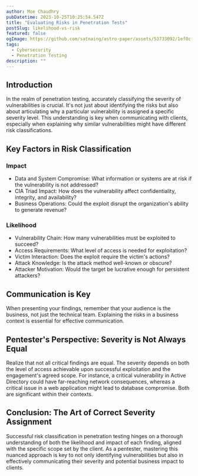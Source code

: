 ```yaml
---
author: Moe Chaudhry
pubDatetime: 2023-10-25T10:25:54.547Z
title: "Evaluating Risks in Penetration Tests"
postSlug: likelihood-vs-risk
featured: false
ogImage: https://github.com/satnaing/astro-paper/assets/53733092/1ef0cf03-8137-4d67-ac81-84a032119e3a
tags:
  - Cybersecurity
  - Penetration Testing
description: ""
---
```


## Introduction

In the realm of penetration testing, accurately classifying the severity of vulnerabilities is crucial. It's not just about identifying the risks but also about articulating why a particular vulnerability is assigned a specific severity level. This understanding is key when communicating with clients, especially when explaining why similar vulnerabilities might have different risk classifications.

## Key Factors in Risk Classification

### Impact

- Data and System Compromise: What information or systems are at risk if the vulnerability is not addressed?
- CIA Triad Impact: How does the vulnerability affect confidentiality, integrity, and availability?
- Business Operations: Could the exploit disrupt the organization's ability to generate revenue?

### Likelihood

- Vulnerability Chain: How many vulnerabilities must be exploited to succeed?
- Access Requirements: What level of access is needed for exploitation?
- Victim Interaction: Does the exploit require the victim's actions?
- Attack Knowledge: Is the attack method well-known or obscure?
- Attacker Motivation: Would the target be lucrative enough for persistent attackers?

## Communication is Key

When presenting your findings, remember that your audience is the business, not just the technical team. Explaining the risks in a business context is essential for effective communication.

## Pentester's Perspective: Severity is Not Always Equal

Realize that not all critical findings are equal. The severity depends on both the level of access achievable upon successful exploitation and the engagement's agreed scope. For instance, a critical vulnerability in Active Directory could have far-reaching network consequences, whereas a critical issue in a web application might lead to database compromise. Both are significant within their contexts.

## Conclusion: The Art of Correct Severity Assignment

Successful risk classification in penetration testing hinges on a thorough understanding of both the likelihood and impact of each finding, aligned with the specific scope set by the client. As a pentester, mastering this nuanced approach is key to not only identifying vulnerabilities but also in effectively communicating their severity and potential business impact to clients.
